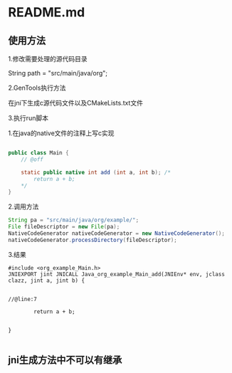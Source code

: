 # README.md

## 使用方法

1.修改需要处理的源代码目录

String path = "src/main/java/org";

2.GenTools执行方法

在jni下生成c源代码文件以及CMakeLists.txt文件

3.执行run脚本

1.在java的native文件的注释上写c实现

```java

public class Main {
    // @off

    static public native int add (int a, int b); /*
		return a + b;
	*/
}
```

2.调用方法

```JAVA
String pa = "src/main/java/org/example/";
File fileDescriptor = new File(pa);
NativeCodeGenerator nativeCodeGenerator = new NativeCodeGenerator();
nativeCodeGenerator.processDirectory(fileDescriptor);
```

3.结果

```
#include <org_example_Main.h>
JNIEXPORT jint JNICALL Java_org_example_Main_add(JNIEnv* env, jclass clazz, jint a, jint b) {


//@line:7

		return a + b;
	

}


```


## jni生成方法中不可以有继承























